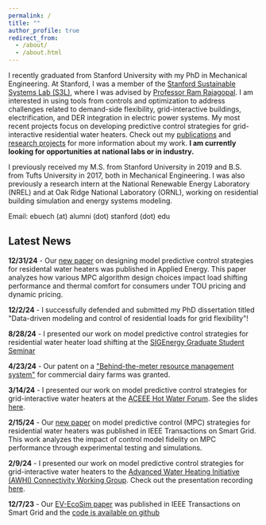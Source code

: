 ```yaml
---
permalink: /
title: ""
author_profile: true
redirect_from: 
  - /about/
  - /about.html
---
```


I recently graduated from Stanford University with my PhD in Mechanical Engineering. At Stanford, I was a member of the [Stanford Sustainable Systems Lab (S3L)](https://ramr.sites.stanford.edu/), where I was advised by [Professor Ram Rajagopal](https://profiles.stanford.edu/ram-rajagopal). I am interested in using tools from controls and optimization to address challenges related to demand-side flexibility, grid-interactive buildings, electrification, and DER integration in electric power systems. My most recent projects focus on developing predictive control strategies for grid-interactive residential water heaters. Check out my [publications](https://ebuech.github.io/publications/) and [research projects](https://ebuech.github.io/portfolio/) for more information about my work. **I am currently looking for opportunities at national labs or in industry.**

I previously received my M.S. from Stanford University in 2019 and B.S. from Tufts University in 2017, both in Mechanical Engineering. I was also previously a research intern at the National Renewable Energy Laboratory (NREL) and at Oak Ridge National Laboratory (ORNL), working on residential building simulation and energy systems modeling. 


Email: ebuech (at) alumni (dot) stanford (dot) edu

## Latest News

**12/31/24** - Our [new paper](https://www.sciencedirect.com/science/article/pii/S0306261924025339) on designing model predictive control strategies for residental water heaters was published in Applied Energy. This paper analyzes how various MPC algorithm design choices impact load shifting performance and thermal comfort for consumers under TOU pricing and dynamic pricing.

**12/2/24** - I successfully defended and submitted my PhD dissertation titled "Data-driven modeling and control of residential loads for grid flexibility"!

**8/28/24** - I presented our work on model predictive control strategies for residential water heater load shifting at the [SIGEnergy Graduate Student Seminar](https://sites.google.com/view/sigenergy-seminar/home)

**4/23/24** - Our patent on a ["Behind-the-meter resource management system"](https://patents.google.com/patent/US11968263B2/en) for commercial dairy farms was granted.

**3/14/24** - I presented our work on model predictive control strategies for grid-interactive water heaters at the [ACEEE Hot Water Forum](https://www.aceee.org/2024-hot-water-forum-hot-air-forum). See the slides [here](https://drive.google.com/file/d/1m2ocIFup4UE6DT-o-kyK-dicB9n1Orhv/view).

**2/15/24** - Our [new paper](https://ieeexplore.ieee.org/document/10436431) on model predictive control (MPC) strategies for residential water heaters was published in IEEE Transactions on Smart Grid. This work analyzes the impact of control model fidelity on MPC performance through experimental testing and simulations.

**2/9/24** - I presented our work on model predictive control strategies for grid-interactive water heaters to the [Advanced Water Heating Initiative (AWHI) Connectivity Working Group](https://www.advancedwaterheatinginitiative.org/working-groups). Check out the presentation recording [here](https://www.youtube.com/watch?v=po-KWkwEKNY).

**12/7/23** - Our [EV-EcoSim paper](https://ieeexplore.ieee.org/abstract/document/10342763) was published in IEEE Transactions on Smart Grid and the [code is available on github](https://github.com/ebalogun01/EV-EcoSim)
